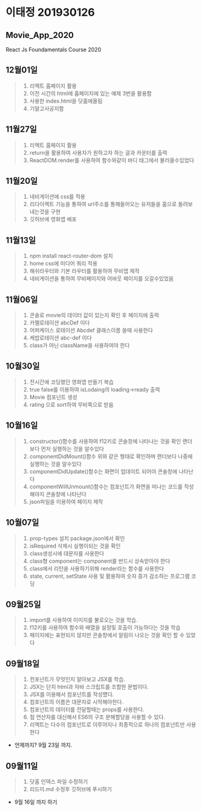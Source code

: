 # 이태정 201930126
## Movie_App_2020

React Js Foundamentals Course 2020
## 12월01일
>1.  리엑트 홈페이지 활용
>2.  이전 시간의 html에 홈페이지에 있는 예제 3번을 활용함
>3.  사용한 index.html을 닷홈에올림
>4.  기말고사공지함



## 11월27일
>1.  리엑트 홈페이지 활용
>2.  return을 활용하여 사용자가 원하고자 하는 글과 카운터를 출력
>3.  ReactDOM.render를 사용하여 함수와같이 바디 태그에서 불러올수있었다


## 11월20일
>1.  네비게이션에 css를 적용
>2.  리다이렉트 기능을 통하여 url주소를 통해들어오는 유저들을 홈으로 돌려보내는것을 구현
>3.  깃허브에 영화앱 배포


## 11월13일
>1.  npm install react-router-dom 설치
>2.  home css에 미디어 쿼리 적용
>3.  해쉬라우터와 기본 라우터를 활용하여 무비앱 제작
>4.  네비게이션을 통하여 무비페이지와 어바웃 페이지를 오갈수있었음


## 11월06일
>1.  콘솔로 movie의 데이터 값이 있는지 확인 후 페이지에 출력 
>2.  카멜로테이션 abcDef 이다
>3.  어퍼케이스 로테이션 Abcdef 클래스이름 쓸때 사용한다
>4.  케밥로테이션 abc-def 이다
>5.  class가 아닌 className을 사용하여야 한다


## 10월30일
>1.  전시간에 코딩했던 영화앱 만들기 복습
>2.  true false를 이용하여 isLodaing의  loading->ready 출력 
>3.  Movie 컴포넌트 생성
>4.  rating 으로 sort하여 무비쪽으로 받음


## 10월16일
>1.  constructor()함수를 사용하여 f12키로 콘솔창에 나타나는 것을 확인 랜더보다 먼저 실행하는 것을 알수있다
>2.  componentDidMount()함수 위와 같은 형태로 확인하며 랜더보다 나중에 실행하는 것을 알수있다
>3.  componentDidUpdate()함수는 화면이 업데이트 되어야 콘솔창에 나타난다
>4.  componentWillUnmount()함수는 컴포넌트가 화면을 떠나는 코드를 작성 해야지 콘솔창에 나타난다
>5.  json파일을 이용하여 페이지 제작



## 10월07일
>1.  prop-types 설치 package.json에서 확인 
>2.  isRequired 삭제시 실행이되는 것을 확인
>3.  class생성시에 대문자를 사용한다
>4.  class형 component는 component를 반드시 상속받아야 한다
>5.  class에서 리턴을 사용하기위해 render라는 함수를 사용한다
>6.  state, current, setState 사용 및 활용하여 숫자 증가 감소하는 프로그램 코딩



## 09월25일
>1. import를 사용하여 이미지를 불로오는 것을 학습.
>2. f12키를 사용하여 함수와 배열을 설정및 호출이 가능하다는 것을 학습
>3. 페이지에는 표현되지 않지만 콘솔창에서 알림이 나오는 것을 확인 할 수 있었다 


## 09월18일
>1. 컨포넌트가 무엇인지 알아보고 JSX를 학습.
>2. JSX는 단지 html과 자바 스크립트를 조합한 문법이다.
>3. JSX를 이용해서 컴포넌트를 작성헀다.
>4. 컴포넌트의 이름은 대문자로 시작해야한다.
>5. 컴포넌트의 데이터를 전달할때는 props를 사용한다.
>6. 점 연산자를 대신해서 ES6의 구조 분해할당을 사용할 수 있다.
>7. 리엑트는 다수의 컴포넌트로 이루어지나 최종적으로 하나의 컴포넌트만 사용한다
* 언제까지? 9월 23일 까지.

## 09월11일 
>1. 닷홈 인덱스 파일 수정하기
>2. 리드미.md 수정후 깃허브에 푸시하기
* 9월 16일 까지 하기 